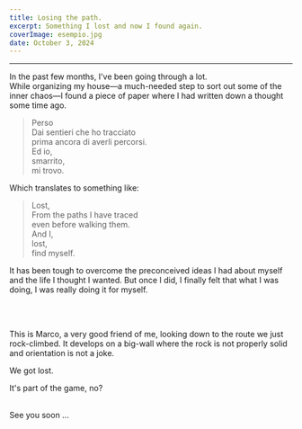 ```yaml
---
title: Losing the path.
excerpt: Something I lost and now I found again.
coverImage: esempio.jpg
date: October 3, 2024
---
```

---
In the past few months, I've been going through a lot.  
While organizing my house—a much-needed step to sort out some of the inner chaos—I found a piece of paper where I had written down a thought some time ago.  

<div class="quote-box">
    <blockquote>
        Perso<br>
        Dai sentieri che ho tracciato<br>
        prima ancora di averli percorsi.<br>
        Ed io,<br>
        smarrito,<br>
        mi trovo.
    </blockquote>
</div>

Which translates to something like:
<div class="quote-box">
    <blockquote>
        Lost,<br>
        From the paths I have traced<br>
        even before walking them.<br>
        And I,<br>
        lost,<br>
        find myself.
    </blockquote>
</div>

It has been tough to overcome the preconceived ideas I had about myself and the life I thought I wanted.
But once I did, I finally felt that what I was doing, I was really doing it for myself.


<br>
<br>
<img src="../../_images/posts/perso/marco.jpg" alt="" class=blogpost-image />

This is Marco, a very good friend of me, looking down to the route we just rock-climbed.
It develops on a big-wall where the rock is not properly solid and orientation is not a joke.

We got lost.

It's part of the game, no?
<br>
<br>



See you soon ...
